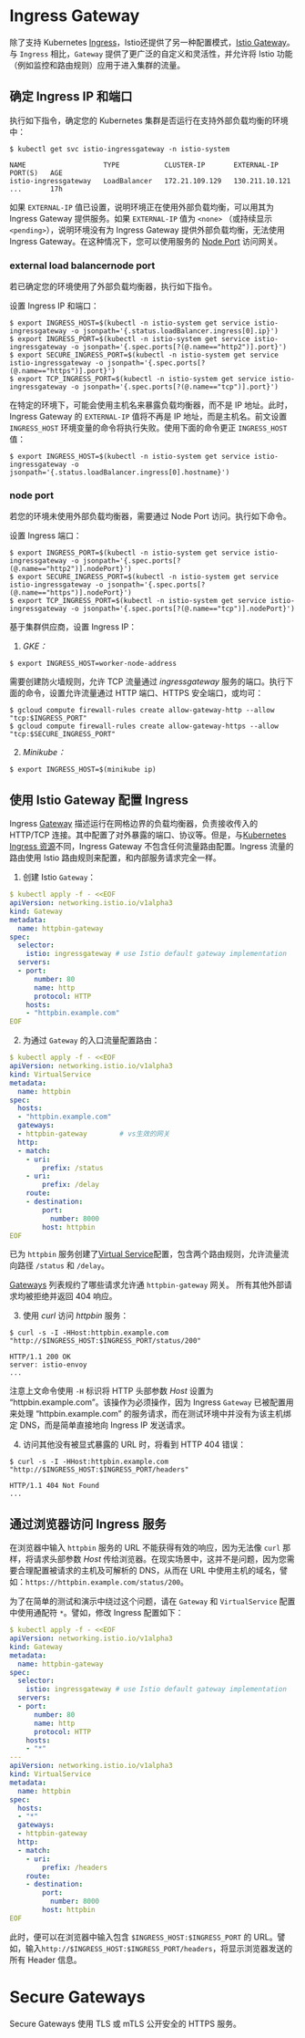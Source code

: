 # Ingress Gateway

除了支持 Kubernetes [Ingress](https://istio.io/latest/zh/docs/tasks/traffic-management/ingress/kubernetes-ingress/)，Istio还提供了另一种配置模式，[Istio Gateway](https://istio.io/latest/zh/docs/reference/config/networking/gateway/)。与 `Ingress` 相比，`Gateway` 提供了更广泛的自定义和灵活性，并允许将 Istio 功能（例如监控和路由规则）应用于进入集群的流量。

## 确定 Ingress IP 和端口

执行如下指令，确定您的 Kubernetes 集群是否运行在支持外部负载均衡的环境中：

```
$ kubectl get svc istio-ingressgateway -n istio-system

NAME                   TYPE           CLUSTER-IP       EXTERNAL-IP      PORT(S)   AGE
istio-ingressgateway   LoadBalancer   172.21.109.129   130.211.10.121   ...       17h
```

如果 `EXTERNAL-IP` 值已设置，说明环境正在使用外部负载均衡，可以用其为 Ingress Gateway 提供服务。如果 `EXTERNAL-IP` 值为 `<none>` （或持续显示 `<pending>`），说明环境没有为 Ingress Gateway 提供外部负载均衡，无法使用 Ingress Gateway。在这种情况下，您可以使用服务的 [Node Port](https://kubernetes.io/docs/concepts/services-networking/service/#nodeport) 访问网关。

### external load balancernode port

若已确定您的环境使用了外部负载均衡器，执行如下指令。

设置 Ingress IP 和端口：

```
$ export INGRESS_HOST=$(kubectl -n istio-system get service istio-ingressgateway -o jsonpath='{.status.loadBalancer.ingress[0].ip}')
$ export INGRESS_PORT=$(kubectl -n istio-system get service istio-ingressgateway -o jsonpath='{.spec.ports[?(@.name=="http2")].port}')
$ export SECURE_INGRESS_PORT=$(kubectl -n istio-system get service istio-ingressgateway -o jsonpath='{.spec.ports[?(@.name=="https")].port}')
$ export TCP_INGRESS_PORT=$(kubectl -n istio-system get service istio-ingressgateway -o jsonpath='{.spec.ports[?(@.name=="tcp")].port}')
```

在特定的环境下，可能会使用主机名来暴露负载均衡器，而不是 IP 地址。此时，Ingress Gateway 的 `EXTERNAL-IP` 值将不再是 IP 地址，而是主机名。前文设置 `INGRESS_HOST` 环境变量的命令将执行失败。使用下面的命令更正 `INGRESS_HOST` 值：

```
$ export INGRESS_HOST=$(kubectl -n istio-system get service istio-ingressgateway -o jsonpath='{.status.loadBalancer.ingress[0].hostname}')
```

### node port

若您的环境未使用外部负载均衡器，需要通过 Node Port 访问。执行如下命令。

设置 Ingress 端口：

```
$ export INGRESS_PORT=$(kubectl -n istio-system get service istio-ingressgateway -o jsonpath='{.spec.ports[?(@.name=="http2")].nodePort}')
$ export SECURE_INGRESS_PORT=$(kubectl -n istio-system get service istio-ingressgateway -o jsonpath='{.spec.ports[?(@.name=="https")].nodePort}')
$ export TCP_INGRESS_PORT=$(kubectl -n istio-system get service istio-ingressgateway -o jsonpath='{.spec.ports[?(@.name=="tcp")].nodePort}')
```

基于集群供应商，设置 Ingress IP：

1. *GKE：*

```
$ export INGRESS_HOST=worker-node-address
```

需要创建防火墙规则，允许 TCP 流量通过 *ingressgateway* 服务的端口。执行下面的命令，设置允许流量通过 HTTP 端口、HTTPS 安全端口，或均可：

```
$ gcloud compute firewall-rules create allow-gateway-http --allow "tcp:$INGRESS_PORT"
$ gcloud compute firewall-rules create allow-gateway-https --allow "tcp:$SECURE_INGRESS_PORT"
```

2. *Minikube：*

```
$ export INGRESS_HOST=$(minikube ip)
```

## 使用 Istio Gateway 配置 Ingress

Ingress [Gateway](https://istio.io/latest/zh/docs/reference/config/networking/gateway/) 描述运行在网格边界的负载均衡器，负责接收传入的 HTTP/TCP 连接。其中配置了对外暴露的端口、协议等。但是，与[Kubernetes Ingress 资源](https://kubernetes.io/docs/concepts/services-networking/ingress/)不同，Ingress Gateway 不包含任何流量路由配置。Ingress 流量的路由使用 Istio 路由规则来配置，和内部服务请求完全一样。

1. 创建 Istio `Gateway`：

```yaml
$ kubectl apply -f - <<EOF
apiVersion: networking.istio.io/v1alpha3
kind: Gateway
metadata:
  name: httpbin-gateway
spec:
  selector:
    istio: ingressgateway # use Istio default gateway implementation
  servers:
  - port:
      number: 80
      name: http
      protocol: HTTP
    hosts:
    - "httpbin.example.com"
EOF
```

2. 为通过 `Gateway` 的入口流量配置路由：

```yaml
$ kubectl apply -f - <<EOF
apiVersion: networking.istio.io/v1alpha3
kind: VirtualService
metadata:
  name: httpbin
spec:
  hosts:
  - "httpbin.example.com"
  gateways:
  - httpbin-gateway        # vs生效的网关
  http:
  - match:
    - uri:
        prefix: /status
    - uri:
        prefix: /delay
    route:
    - destination:
        port:
          number: 8000
        host: httpbin
EOF
```

已为 `httpbin` 服务创建了[Virtual Service](https://istio.io/latest/zh/docs/reference/config/networking/virtual-service/)配置，包含两个路由规则，允许流量流向路径 `/status` 和 `/delay`。

[Gateways](https://istio.io/latest/zh/docs/reference/config/networking/virtual-service/#VirtualService-gateways) 列表规约了哪些请求允许通 `httpbin-gateway` 网关。 所有其他外部请求均被拒绝并返回 404 响应。

3. 使用 *curl* 访问 *httpbin* 服务：

```
$ curl -s -I -HHost:httpbin.example.com "http://$INGRESS_HOST:$INGRESS_PORT/status/200"

HTTP/1.1 200 OK
server: istio-envoy
...
```

注意上文命令使用 `-H` 标识将 HTTP 头部参数 *Host* 设置为 “httpbin.example.com”。该操作为必须操作，因为 Ingress `Gateway` 已被配置用来处理 “httpbin.example.com” 的服务请求，而在测试环境中并没有为该主机绑定 DNS，而是简单直接地向 Ingress IP 发送请求。

4. 访问其他没有被显式暴露的 URL 时，将看到 HTTP 404 错误：

```
$ curl -s -I -HHost:httpbin.example.com "http://$INGRESS_HOST:$INGRESS_PORT/headers"

HTTP/1.1 404 Not Found
...
```

## 通过浏览器访问 Ingress 服务

在浏览器中输入 `httpbin` 服务的 URL 不能获得有效的响应，因为无法像 `curl` 那样，将请求头部参数 *Host* 传给浏览器。在现实场景中，这并不是问题，因为您需要合理配置被请求的主机及可解析的 DNS，从而在 URL 中使用主机的域名，譬如：`https://httpbin.example.com/status/200`。

为了在简单的测试和演示中绕过这个问题，请在 `Gateway` 和 `VirtualService` 配置中使用通配符 `*`。譬如，修改 Ingress 配置如下：

```yaml
$ kubectl apply -f - <<EOF
apiVersion: networking.istio.io/v1alpha3
kind: Gateway
metadata:
  name: httpbin-gateway
spec:
  selector:
    istio: ingressgateway # use Istio default gateway implementation
  servers:
  - port:
      number: 80
      name: http
      protocol: HTTP
    hosts:
    - "*"
---
apiVersion: networking.istio.io/v1alpha3
kind: VirtualService
metadata:
  name: httpbin
spec:
  hosts:
  - "*"
  gateways:
  - httpbin-gateway
  http:
  - match:
    - uri:
        prefix: /headers
    route:
    - destination:
        port:
          number: 8000
        host: httpbin
EOF
```

此时，便可以在浏览器中输入包含 `$INGRESS_HOST:$INGRESS_PORT` 的 URL。譬如，输入`http://$INGRESS_HOST:$INGRESS_PORT/headers`，将显示浏览器发送的所有 Header 信息。

# Secure Gateways

Secure Gateways 使用 TLS 或 mTLS 公开安全的 HTTPS 服务。



